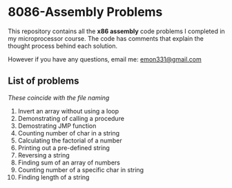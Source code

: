 # 8086-Assembly Problems

This repository contains all the **x86 assembly** code problems I completed in my microprocessor course.
The code has comments that explain the thought process behind each solution.

However if you have any questions, email me: emon331@gmail.com

## List of problems
*These coincide with the file naming*

1. Invert an array without using a loop
2. Demonstrating of calling a procedure
3. Demostrating JMP function
4. Counting number of char in a string
5. Calculating the factorial of a number
6. Printing out a pre-defined string
7. Reversing a string
8. Finding sum of an array of numbers
9. Counting number of a specific char in string
10. Finding length of a string
